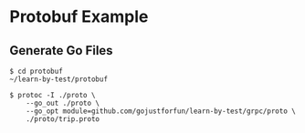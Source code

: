 # Protobuf Example


## Generate Go Files

```shell
$ cd protobuf
~/learn-by-test/protobuf

$ protoc -I ./proto \
    --go_out ./proto \
    --go_opt module=github.com/gojustforfun/learn-by-test/grpc/proto \
    ./proto/trip.proto
```